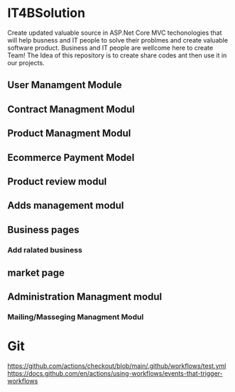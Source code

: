 # IT4BSolution
Create updated valuable source in ASP.Net Core MVC techonologies that will help busness and IT  people to solve their problmes and create valuable software product.
Business and IT people are wellcome here to create Team! 
The Idea of this repository is to create share codes ant then use it in our projects.

## User Manamgent Module
## Contract Managment Modul
## Product Managment Modul
## Ecommerce Payment Model
## Product review modul
## Adds management modul
## Business pages
### Add ralated business
## market page
## Administration Managment modul
### Mailing/Masseging Managment Modul
# Git
https://github.com/actions/checkout/blob/main/.github/workflows/test.yml 
https://docs.github.com/en/actions/using-workflows/events-that-trigger-workflows 


